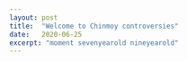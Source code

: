 ```yaml
---
layout: post
title:  "Welcome to Chinmoy controversies"
date:   2020-06-25
excerpt: "moment sevenyearold nineyearold"
---
```


